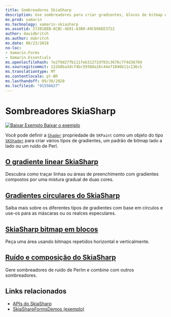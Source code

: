 ```yaml
---
title: Sombreadores SkiaSharp
description: Use sombreadores para criar gradientes, blocos de bitmap e ruídos de Perl.
ms.prod: xamarin
ms.technology: xamarin-skiasharp
ms.assetid: 272B1BEB-0CBC-4E81-A3B9-A9C69AEE3722
author: davidbritch
ms.author: dabritch
ms.date: 08/23/2018
no-loc:
- Xamarin.Forms
- Xamarin.Essentials
ms.openlocfilehash: 7e2f9d27fb111feb31272df03c3676c7f4d36769
ms.sourcegitcommit: 122b8ba3dcf4bc59368a16c44e71846b11c136c5
ms.translationtype: MT
ms.contentlocale: pt-BR
ms.lasthandoff: 09/30/2020
ms.locfileid: "91556627"
---
```

# <a name="skiasharp-shaders"></a>Sombreadores SkiaSharp

[![Baixar Exemplo](~/media/shared/download.png) Baixar o exemplo](https://docs.microsoft.com/samples/xamarin/xamarin-forms-samples/skiasharpforms-demos)

Você pode definir a [`Shader`](xref:SkiaSharp.SKPaint.Shader) propriedade de `SKPaint` como um objeto do tipo [`SKShader`](xref:SkiaSharp.SKShader) para criar vários tipos de gradientes, um padrão de bitmap lado a lado ou um ruído de Perl.

## <a name="the-skiasharp-linear-gradient"></a>[O gradiente linear SkiaSharp](linear-gradient.md)

Descubra como traçar linhas ou áreas de preenchimento com gradientes compostos por uma mistura gradual de duas cores.

## <a name="skiasharp-circular-gradients"></a>[Gradientes circulares do SkiaSharp](circular-gradients.md)

Saiba mais sobre os diferentes tipos de gradientes com base em círculos e use-os para as máscaras ou os realces especulares.

## <a name="skiasharp-bitmap-tiling"></a>[SkiaSharp bitmap em blocos](bitmap-tiling.md)

Peça uma área usando bitmaps repetidos horizontal e verticalmente.

## <a name="skiasharp-noise-and-composing"></a>[Ruído e composição do SkiaSharp](noise.md)

Gere sombreadores de ruído de Perlm e combine com outros sombreadores.

## <a name="related-links"></a>Links relacionados

- [APIs do SkiaSharp](/dotnet/api/skiasharp)
- [SkiaSharpFormsDemos (exemplo)](/samples/xamarin/xamarin-forms-samples/skiasharpforms-demos)